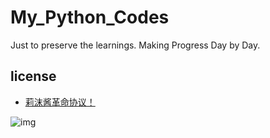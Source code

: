 # My_Python_Codes
Just to preserve the learnings. Making Progress Day by Day.

## license
* [莉沫酱革命协议！](https://github.com/RimoChan/Je-Suis-Le-Deluge/blob/slave/license.txt)

![img](https://github.githubassets.com/images/mona-loading-dark.gif)
